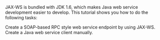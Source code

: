 JAX-WS is bundled with JDK 1.6, which makes Java web service development easier to develop. This tutorial shows you how to do the following tasks:

Create a SOAP-based RPC style web service endpoint by using JAX-WS.
Create a Java web service client manually.

